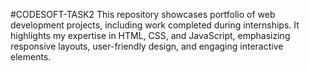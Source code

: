 #CODESOFT-TASK2
This repository showcases portfolio of web development projects, including work completed during internships. It highlights my expertise in HTML, CSS, and JavaScript, emphasizing responsive layouts, user-friendly design, and engaging interactive elements.
